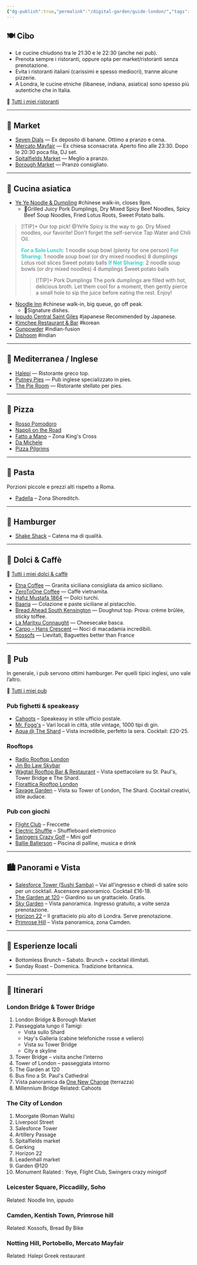 ```yaml
---
{"dg-publish":true,"permalink":"/digital-garden/guide-london/","tags":["resource"]}
---
```


## 🍽️ Cibo

- Le cucine chiudono tra le 21:30 e le 22:30 (anche nei pub).
- Prenota sempre i ristoranti, oppure opta per market/ristoranti senza prenotazione.
- Evita i ristoranti italiani (carissimi e spesso mediocri), tranne alcune pizzerie.
- A Londra, le cucine etniche (libanese, indiana, asiatica) sono spesso più autentiche che in Italia.

<!-- -->
🔗 [Tutti i miei ristoranti](https://maps.app.goo.gl/yUdTQqtVX5Swvoou5)

---
## 🥡 Market

- [Seven Dials](https://www.google.com/maps/search/?api=1&query=Seven+Dials+London) — Ex deposito di banane. Ottimo a pranzo e cena.
- [Mercato Mayfair](https://www.google.com/maps/search/?api=1&query=Mercato+Mayfair+London) — Ex chiesa sconsacrata. Aperto fino alle 23:30. Dopo le 20:30 poca fila, DJ set.
- [Spitalfields Market](https://www.google.com/maps/search/?api=1&query=Spitalfields+Market+London) — Meglio a pranzo.
- [Borough Market](https://www.google.com/maps/search/?api=1&query=Borough+Market+London) — Pranzo consigliato.

---
## 🥢 Cucina asiatica

- [Ye Ye Noodle & Dumpling](https://www.google.com/maps/search/?api=1&query=Ye+Ye+Noodle+%26+Dumpling+Artillery+Passage+London) #chinese walk-in, closes 9pm.
	- 🍴Grilled Juicy Pork Dumplings, Dry Mixed Spicy Beef Noodles, Spicy Beef Soup Noodles, Fried Lotus Roots, Sweet Potato balls. 
>[!TIP]+ Our top pick! @YeYe
>Spicy is the way to go. Dry Mixed noodles, our favorite! Don't forget the self-service Tap Water and Chili Oil.
> 
><font color="#36cfc9">**For a Solo Lunch:**</font>
>1 noodle soup bowl (plenty for one person)
><font color="#36cfc9">**For Sharing:**</font>
>1 noodle soup bowl (or dry mixed noodles)
>8 dumplings
>Lotus root slices
>Sweet potato balls
><font color="#36cfc9">**If Not Sharing:**</font>
>2 noodle soup bowls (or dry mixed noodles)
>4 dumplings
>Sweet potato balls
>>[!TIP]+ Pork Dumplings
>>The pork dumplings are filled with hot, delicious broth. Let them cool for a moment, then gently pierce a small hole to sip the juice before eating the rest. Enjoy!
- [Noodle Inn](https://www.google.com/maps/search/?api=1&query=Noodle+Inn+London) #chinese walk-in, big queue, go off peak. 
	- 🍴Signature dishes.
- [Ippudo Central Saint Giles](https://www.google.com/maps/search/?api=1&query=Ippudo+Central+Saint+Giles+London) #japanese Recommended by Japanese.
- [Kimchee Restaurant & Bar](https://www.google.com/maps/search/?api=1&query=Kimchee+Restaurant+%26+Bar+London) #korean 
- [Gunpowder](https://www.google.com/maps/search/?api=1&query=Gunpowder+London) #indian-fusion
- [Dishoom](https://www.google.com/maps/search/?api=1&query=Dishoom+London) #indian

---
## 🌊 Mediterranea / Inglese

- [Halepi](https://www.google.com/maps/search/?api=1&query=Halepi+London) — Ristorante greco top.
- [Putney Pies](https://www.google.com/maps/search/?api=1&query=Putney+Pies+London) — Pub inglese specializzato in pies.
- [The Pie Room](https://www.google.com/maps/search/?api=1&query=The+Pie+Room+London) — Ristorante stellato per pies.

---
## 🍕 Pizza

- [Rosso Pomodoro](https://www.google.com/maps/search/?api=1&query=Rosso+Pomodoro+London)
- [Napoli on the Road](https://www.google.com/maps/search/?api=1&query=Napoli+on+the+Road+London)
- [Fatto a Mano](https://www.google.com/maps/search/?api=1&query=Fatto+a+Mano+King%27s+Cross+London) – Zona King's Cross
- [Da Michele](https://www.google.com/maps/search/?api=1&query=Da+Michele+London)
- [Pizza Pilgrims](https://www.google.com/maps/search/?api=1&query=Pizza+Pilgrims+London)

---
## 🍝 Pasta
Porzioni piccole e prezzi alti rispetto a Roma.

- [Padella](https://www.google.com/maps/search/?api=1&query=Padella+Shoreditch+London) – Zona Shoreditch.

---
## 🍔 Hamburger
- [Shake Shack](https://www.google.com/maps/search/?api=1&query=Shake+Shack+London) – Catena ma di qualità.

---
## 🍰 Dolci & Caffè
🔗 [Tutti i miei dolci & caffè](https://maps.app.goo.gl/JSVDmn7t5oDPKYrYA)

- [Etna Coffee](https://www.google.com/maps/search/?api=1&query=Etna+Coffee+London) — Granita siciliana consigliata da amico siciliano.
- [ZeroToOne Coffee](https://www.google.com/maps/search/?api=1&query=ZeroToOne+Coffee+London) — Caffè vietnamita.
- [Hafız Mustafa 1864](https://www.google.com/maps/search/?api=1&query=Hafiz+Mustafa+1864+Knightsbridge+London) — Dolci turchi.
- [Baaria](https://www.google.com/maps/search/?api=1&query=Baaria+London) — Colazione e paste siciliane al pistacchio.
- [Bread Ahead South Kensington](https://www.google.com/maps/search/?api=1&query=Bread+Ahead+South+Kensington+London) — Doughnut top. Prova: crème brûlée, sticky toffee.
- [La Maritxu Connaught](https://www.google.com/maps/search/?api=1&query=La+Maritxu+Connaught+London) — Cheesecake basca.
- [Carpo – Hans Crescent](https://www.google.com/maps/search/?api=1&query=Carpo+Hans+Crescent+London) — Noci di macadamia incredibili.
- [Kossofs](https://www.google.com/maps/search/?api=1&query=Kossofs+London) — Lievitati, Baguettes better than France 

---
## 🍻 Pub

In generale, i pub servono ottimi hamburger. Per quelli tipici inglesi, uno vale l’altro.

🔗 [Tutti i miei pub](https://maps.app.goo.gl/1Jzu97u9jSin3Dkd8)
### Pub fighetti & speakeasy
- [Cahoots](https://www.google.com/maps/search/?api=1&query=Cahoots+London) – Speakeasy in stile ufficio postale.
- [Mr. Fogg's](https://www.google.com/maps/search/?api=1&query=Mr.+Fogg%27s+London) – Vari locali in città, stile vintage, 1000 tipi di gin.
- [Aqua @ The Shard](https://www.google.com/maps/search/?api=1&query=Aqua+Shard+London) – Vista incredibile, perfetto la sera. Cocktail: £20-25.
### Rooftops
- [Radio Rooftop London](https://www.google.com/maps/search/?api=1&query=Radio+Rooftop+London)
- [Jin Bo Law Skybar](https://www.google.com/maps/search/?api=1&query=Jin+Bo+Law+Skybar+London)
- [Wagtail Rooftop Bar & Restaurant](https://www.google.com/maps/search/?api=1&query=Wagtail+Rooftop+Bar+%26+Restaurant+London) – Vista spettacolare su St. Paul's, Tower Bridge e The Shard.
- [Florattica Rooftop London](https://www.google.com/maps/search/?api=1&query=Florattica+Rooftop+London)
- [Savage Garden](https://www.google.com/maps/search/?api=1&query=Savage+Garden+Rooftop+Bar+London) – Vista su Tower of London, The Shard. Cocktail creativi, stile audace.
### Pub con giochi
- [Flight Club](https://www.google.com/maps/search/?api=1&query=Flight+Club+London) – Freccette
- [Electric Shuffle](https://www.google.com/maps/search/?api=1&query=Electric+Shuffle+London) – Shuffleboard elettronico
- [Swingers Crazy Golf](https://www.google.com/maps/search/?api=1&query=Swingers+Crazy+Golf+London) – Mini golf
- [Ballie Ballerson](https://www.google.com/maps/search/?api=1&query=Ballie+Ballerson+London) – Piscina di palline, musica e drink

---
## 🏙️ Panorami e Vista
- [Salesforce Tower (Sushi Samba)](https://www.google.com/maps/search/?api=1&query=Salesforce+Tower+Sushi+Samba+London) – Vai all’ingresso e chiedi di salire solo per un cocktail. Ascensore panoramico. Cocktail £16-18.
- [The Garden at 120](https://www.google.com/maps/search/?api=1&query=The+Garden+at+120+London) – Giardino su un grattacielo. Gratis.
- [Sky Garden](https://www.google.com/maps/search/?api=1&query=Sky+Garden+London) – Vista panoramica. Ingresso gratuito, a volte senza prenotazione.
- [Horizon 22](https://www.google.com/maps/search/?api=1&query=Horizon+22+London) – Il grattacielo più alto di Londra. Serve prenotazione.
- [Primrose Hill](https://www.google.com/maps/search/?api=1&query=Primrose+Hill+London) – Vista panoramica, zona Camden.

---
## 🧺 Esperienze locali
- Bottomless Brunch – Sabato. Brunch + cocktail illimitati.
- Sunday Roast – Domenica. Tradizione britannica.

---
## 📍 Itinerari
### London Bridge & Tower Bridge
1. London Bridge & Borough Market
2. Passeggiata lungo il Tamigi:
	- Vista sullo Shard
	- Hay's Galleria (cabine telefoniche rosse e veliero)
	- Vista su Tower Bridge
	- City e skyline
3. Tower Bridge – visita anche l’interno
4. Tower of London – passeggiata intorno
5. The Garden at 120
6. Bus fino a St. Paul's Cathedral
7. Vista panoramica da [One New Change](https://www.google.com/maps/search/?api=1&query=One+New+Change+London) (terrazza)
8. Millennium Bridge
Related: Cahoots 
### The City of London
1. Moorgate (Roman Walls)
2. Liverpool Street 
3. Salesforce Tower 
4. Artillery Passage 
5. Spitalfields market 
6. Gerking 
7. Horizon 22
8. Leadenhall market 
9. Garden @120
10. Monument 
Ralated : Yeye, Flight Club, Swingers crazy minigolf 
### Leicester Square, Piccadilly, Soho
Related: Noodle Inn, ippudo
### Camden, Kentish Town, Primrose hill
Related: Kossofs, Bread By Bike 
### Notting Hill, Portobello, Mercato Mayfair
Related: Halepi Greek restaurant